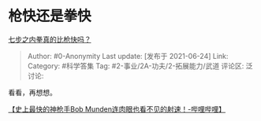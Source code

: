 # 枪快还是拳快
[七步之内拳真的比枪快吗？](https://www.zhihu.com/question/454275574/answer/1957260733)

> Author: #0-Anonymity
> Last update: [发布于 2021-06-24]
> Link:
> Category: #科学答集
> Tag: #2-事业/2A-功夫/2-拓展能力/武道
> 评论区:
> 泛讨论:

看看，再想想。

[【史上最快的神枪手Bob Munden连肉眼也看不见的射速！-哔哩哔哩】](https://link.zhihu.com/?target=https%3A//b23.tv/6swZwu)
